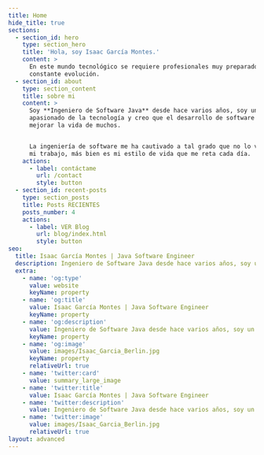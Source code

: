 ```yaml
---
title: Home
hide_title: true
sections:
  - section_id: hero
    type: section_hero
    title: 'Hola, soy Isaac García Montes.'
    content: >
      En este mundo tecnológico se requiere profesionales muy preparados y en
      constante evolución.
  - section_id: about
    type: section_content
    title: sobre mi
    content: >
      Soy **Ingeniero de Software Java** desde hace varios años, soy un
      apasionado de la tecnología y creo que el desarrollo de software puede
      mejorar la vida de muchos.


      La ingeniería de software me ha cautivado a tal grado que no lo veo como
      mi trabajo, más bien es mi estilo de vida que me reta cada día.
    actions:
      - label: contáctame
        url: /contact
        style: button
  - section_id: recent-posts
    type: section_posts
    title: Posts RECIENTES
    posts_number: 4
    actions:
      - label: VER Blog
        url: blog/index.html
        style: button
seo:
  title: Isaac García Montes | Java Software Engineer
  description: Ingeniero de Software Java desde hace varios años, soy un apasionado de la tecnología y creo que el desarrollo de software puede mejorar la vida de muchas personas.
  extra:
    - name: 'og:type'
      value: website
      keyName: property
    - name: 'og:title'
      value: Isaac García Montes | Java Software Engineer
      keyName: property
    - name: 'og:description'
      value: Ingeniero de Software Java desde hace varios años, soy un apasionado de la tecnología y creo que el desarrollo de software puede mejorar la vida de muchas personas.
      keyName: property
    - name: 'og:image'
      value: images/Isaac_Garcia_Berlin.jpg
      keyName: property
      relativeUrl: true
    - name: 'twitter:card'
      value: summary_large_image
    - name: 'twitter:title'
      value: Isaac García Montes | Java Software Engineer
    - name: 'twitter:description'
      value: Ingeniero de Software Java desde hace varios años, soy un apasionado de la tecnología y creo que el desarrollo de software puede mejorar la vida de muchas personas.
    - name: 'twitter:image'
      value: images/Isaac_Garcia_Berlin.jpg
      relativeUrl: true
layout: advanced
---
```

